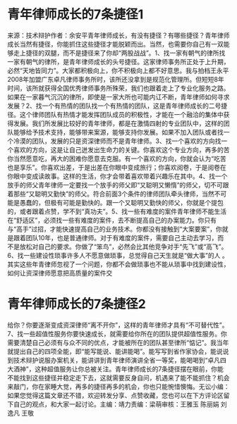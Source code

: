 # 青年律师成长的7条捷径1

来源：技术辩护作者：余安平青年律师成长，有没有捷径？有哪些捷径？青年律师成长当然有捷径，你能抓住这些捷径才能脱颖而出。当然，也需要你自己有一双能够走上捷径的双腿，而不是捷径来了你却“两股战战”。1、找一家有朝气的律所找一家有朝气的律所，是青年律师成长的头号捷径。这家律师事务所正处于上升期，必然“天地皆同力”。大家都积极向上，你不积极向上都不好意思。我与拍档王永平2008年加盟广东卓凡律师事务所时，该所还没拿到是规范化管理所。但短短8年时间，该所就获得全国优秀律师事务所殊荣，我们也跟着走上了专业化服务之路。如果在一家暮气沉沉的律所，即使是一家大所也可能内讧不断，青年律师如何寻求发展？2、找一个有热情的团队找一个有热情的团队，这是青年律师成长的二号捷径。这个律师团队有热情才能发挥团队成员的积极性，才能在一个融洽的集体中获得发展。我们所发展比较好的青年律师，都是在激情四射的专业团队中，这样的团队能够给予技术支持，能够带来案源，能够支持你发展。如果不加入团队或者找一个冷漠的团队，发展的只是资深律师而不是青年律师。3、找一个喜欢的方向找一个喜欢的方向，这是让自己迸发出生命力的关键。你喜欢这个专业方向，再多的苦你当然愿意吃，再大的困难你愿意去克服。有一个喜欢的方向，你就会认为“吃苦也是享乐”。你喜欢出差，于是出差在你眼中变成旅行；你喜欢阅卷，于是阅卷在你眼中变成读故事。这样的生活，你才会带着喜欢带着兴趣乐在其中。4、找一个放手的师父青年律师一定要找一个放手的师父即“又聪明又懒惰”的师父，切不可跟着那些“又聪明又勤快”的师父。符合前面3个条件的律师团队牵头律师，当然不可能是愚蠢的，但极有可能是勤快的。跟一个又聪明又勤快的师父，你就是个提包的，或者跟着点赞，学不到“真功夫”。5、找一些有难度的案件青年律师不能生活在“舒适区”，必须找一些有难度的案件，去不断提高自己的办案能力。你只有与“高手”过招，才能快速提高自己的业务技术。你都没有接触到“大案要案”，你就是跟着团队10年，也是普通律师。对于有难度的案件，需要自己主动去学习，而不是放松对自己的要求。你做了“笨鸟”，必然会比其他竞争对手“先飞”或“高飞”。6、找一些建设性琐事许多人不愿意做琐事，总觉得自己天生就是“做大事”的人 。其实这些年青律师忽视了一个问题，你都不会做琐事也不能从琐事中找到建设性，如何让资深律师愿意把高质量的案件交

# 青年律师成长的7条捷径2

给你？你要逐渐变成资深律师“离不开你”，这样的青年律师才具有“不可替代性”。7、找一些超值性服务你要快速成长，就需要给你所在的团队提供超值性服务。你需要清楚自己必须有与众不同的优点，才能被所在的团队甚至律所“惦记”。我当年就提出自己的四项全能，即“能写能说、能讲能喝”。能写写到省作家协会，能说说到技术辩护说服办案机关，能讲讲到青年律师演讲全省一等奖，能喝喝到“卓凡四大酒神”，这种超值服务让你总被关注。青年律师成长的7条捷径摆在眼前，你能不能找到这些捷径并稳定走下去，这就需要反身自问，机遇来了能不能抓住？机会来敲门，你在家睡大觉，再多的捷径再多的机会，你也只能惋惜懊悔。无讼小编：如果您觉得这篇文章还不错，欢迎转发分享、点赞收藏，您也可以在下方评论区留下自己的观点，和大家一起讨论。主编：靖力责编：梁萌审核：王雅玉 陈丽娟 刘逸凡 王敬

